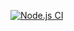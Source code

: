 [![Node.js CI](https://github.com/Siphemkhosi/back-end_greet/actions/workflows/node.js.yml/badge.svg)](https://github.com/Siphemkhosi/back-end_greet/actions/workflows/node.js.yml)